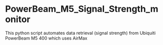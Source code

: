 # PowerBeam_M5_Signal_Strength_monitor
This python script automates data retrieval (signal strength) from Ubiquiti PowerBeam M5 400 which uses AirMax

